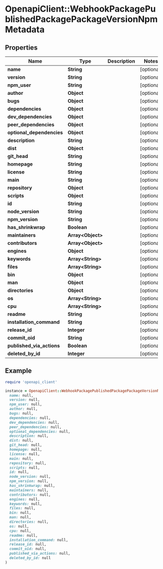 # OpenapiClient::WebhookPackagePublishedPackagePackageVersionNpmMetadata

## Properties

| Name | Type | Description | Notes |
| ---- | ---- | ----------- | ----- |
| **name** | **String** |  | [optional] |
| **version** | **String** |  | [optional] |
| **npm_user** | **String** |  | [optional] |
| **author** | **Object** |  | [optional] |
| **bugs** | **Object** |  | [optional] |
| **dependencies** | **Object** |  | [optional] |
| **dev_dependencies** | **Object** |  | [optional] |
| **peer_dependencies** | **Object** |  | [optional] |
| **optional_dependencies** | **Object** |  | [optional] |
| **description** | **String** |  | [optional] |
| **dist** | **Object** |  | [optional] |
| **git_head** | **String** |  | [optional] |
| **homepage** | **String** |  | [optional] |
| **license** | **String** |  | [optional] |
| **main** | **String** |  | [optional] |
| **repository** | **Object** |  | [optional] |
| **scripts** | **Object** |  | [optional] |
| **id** | **String** |  | [optional] |
| **node_version** | **String** |  | [optional] |
| **npm_version** | **String** |  | [optional] |
| **has_shrinkwrap** | **Boolean** |  | [optional] |
| **maintainers** | **Array&lt;Object&gt;** |  | [optional] |
| **contributors** | **Array&lt;Object&gt;** |  | [optional] |
| **engines** | **Object** |  | [optional] |
| **keywords** | **Array&lt;String&gt;** |  | [optional] |
| **files** | **Array&lt;String&gt;** |  | [optional] |
| **bin** | **Object** |  | [optional] |
| **man** | **Object** |  | [optional] |
| **directories** | **Object** |  | [optional] |
| **os** | **Array&lt;String&gt;** |  | [optional] |
| **cpu** | **Array&lt;String&gt;** |  | [optional] |
| **readme** | **String** |  | [optional] |
| **installation_command** | **String** |  | [optional] |
| **release_id** | **Integer** |  | [optional] |
| **commit_oid** | **String** |  | [optional] |
| **published_via_actions** | **Boolean** |  | [optional] |
| **deleted_by_id** | **Integer** |  | [optional] |

## Example

```ruby
require 'openapi_client'

instance = OpenapiClient::WebhookPackagePublishedPackagePackageVersionNpmMetadata.new(
  name: null,
  version: null,
  npm_user: null,
  author: null,
  bugs: null,
  dependencies: null,
  dev_dependencies: null,
  peer_dependencies: null,
  optional_dependencies: null,
  description: null,
  dist: null,
  git_head: null,
  homepage: null,
  license: null,
  main: null,
  repository: null,
  scripts: null,
  id: null,
  node_version: null,
  npm_version: null,
  has_shrinkwrap: null,
  maintainers: null,
  contributors: null,
  engines: null,
  keywords: null,
  files: null,
  bin: null,
  man: null,
  directories: null,
  os: null,
  cpu: null,
  readme: null,
  installation_command: null,
  release_id: null,
  commit_oid: null,
  published_via_actions: null,
  deleted_by_id: null
)
```

